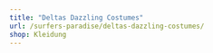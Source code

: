```yaml
---
title: "Deltas Dazzling Costumes"
url: /surfers-paradise/deltas-dazzling-costumes/
shop: Kleidung
---
```


